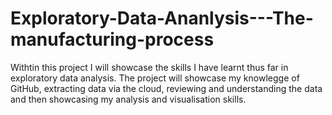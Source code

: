 # Exploratory-Data-Ananlysis---The-manufacturing-process

Withtin this project I will showcase the skills I have learnt thus far in exploratory data analysis. The project will showcase my knowlegge of GitHub, extracting data via the cloud, reviewing and understanding the data and then showcasing my analysis and visualisation skills.
